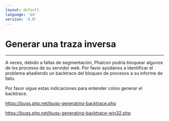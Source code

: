 ```yaml
---
layout: default
language: 'en'
version: '4.0'
---
```


# Generar una traza inversa

* * *

A veces, debido a fallas de segmentación, Phalcon podría bloquear algunos de los procesos de su servidor web. Por favor ayúdanos a identificar el problema añadiendo un backtrace del bloqueo de procesos a su informe de fallo.

Por favor sigue estas indicaciones para entender cómo generar el backtrace.

<https://bugs.php.net/bugs-generating-backtrace.php>

<https://bugs.php.net/bugs-generating-backtrace-win32.php>
